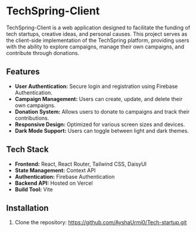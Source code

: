 # TechSpring-Client

TechSpring-Client is a web application designed to facilitate the funding of tech startups, creative ideas, and personal causes. This project serves as the client-side implementation of the TechSpring platform, providing users with the ability to explore campaigns, manage their own campaigns, and contribute through donations.

## Features

- **User Authentication:** Secure login and registration using Firebase Authentication.
- **Campaign Management:** Users can create, update, and delete their own campaigns.
- **Donation System:** Allows users to donate to campaigns and track their contributions.
- **Responsive Design:** Optimized for various screen sizes and devices.
- **Dark Mode Support:** Users can toggle between light and dark themes.

## Tech Stack

- **Frontend:** React, React Router, Tailwind CSS, DaisyUI
- **State Management:** Context API
- **Authentication:** Firebase Authentication
- **Backend API:** Hosted on Vercel
- **Build Tool:** Vite

## Installation

1. Clone the repository:
    https://github.com/AyshaUrmi0/Tech-startup.git


